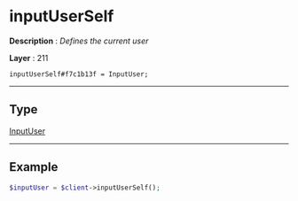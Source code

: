 # inputUserSelf

**Description** : *Defines the current user*

**Layer** : 211

```tl
inputUserSelf#f7c1b13f = InputUser;
```

---

## Type

[InputUser](type/InputUser)

---

## Example

```php
$inputUser = $client->inputUserSelf();
```